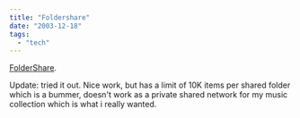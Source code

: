 ```yaml
---
title: "Foldershare"
date: "2003-12-18"
tags: 
  - "tech"
---
```


[FolderShare](http://www.foldershare.com/index.php? "FolderShare").

Update: tried it out. Nice work, but has a limit of 10K items per shared folder which is a bummer, doesn't work as a private shared network for my music collection which is what i really wanted.
